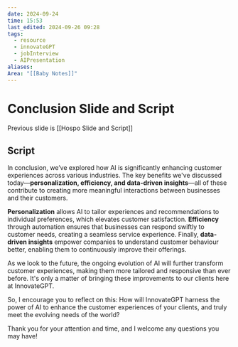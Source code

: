 ```yaml
---
date: 2024-09-24
time: 15:53
last_edited: 2024-09-26 09:28
tags:
  - resource
  - innovateGPT
  - jobInterview
  - AIPresentation
aliases: 
Area: "[[Baby Notes]]"
---
```

# Conclusion Slide and Script
Previous slide is [[Hospo Slide and Script]]

## Script
In conclusion, we’ve explored how AI is significantly enhancing customer experiences across various industries. The key benefits we've discussed today—**personalization, efficiency, and data-driven insights**—all of these contribute to creating more meaningful interactions between businesses and their customers.

**Personalization** allows AI to tailor experiences and recommendations to individual preferences, which elevates customer satisfaction. **Efficiency** through automation ensures that businesses can respond swiftly to customer needs, creating a seamless service experience. Finally, **data-driven insights** empower companies to understand customer behaviour better, enabling them to continuously improve their offerings.

As we look to the future, the ongoing evolution of AI will further transform customer experiences, making them more tailored and responsive than ever before. It's only a matter of bringing these improvements to our clients here at InnovateGPT.

So, I encourage you to reflect on this: How will InnovateGPT harness the power of AI to enhance the customer experiences of your clients, and truly meet the evolving needs of the world?

Thank you for your attention and time, and I welcome any questions you may have!
